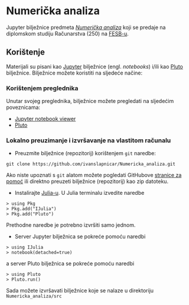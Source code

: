 # Numerička analiza

Jupyter bilježnice predmeta _[Numerička analiza](https://nastava.fesb.unist.hr/nastava/predmeti/8183)_ koji se predaje na diplomskom studiju Računarstva (250) na [FESB-u](https://www.fesb.unist.hr/).

## Korištenje

Materijali su pisani kao [Jupyter](http://jupyter.org/) bilježnice (engl. _notebooks_) i/ili kao [Pluto](https://github.com/fonsp/Pluto.jl) bilježnice. Bilježnice možete koristiti na sljedeće načine:

### Korištenjem preglednika
Unutar svojeg preglednika, bilježnice možete pregledati na sljedećim poveznicama:
* [Jupyter notebook viewer](http://nbviewer.ipython.org/url/github.com/ivanslapnicar/Numericka_analiza/tree/master/src/)
* [Pluto]()

###  Lokalno preuzimanje i izvršavanje na vlastitom računalu
* Preuzmite bilježnice (repozitorij) korištenjem `git` naredbe:
```
git clone https://github.com/ivanslapnicar/Numericka_analiza.git
```
Ako niste upoznati s `git` alatom možete pogledati GitHubove [stranice za pomoć](https://help.github.com/articles/set-up-git/) ili direktno preuzeti bilježnice (repozitorij) kao zip datoteku.
* Instalirajte [Julia-u](https://julialang.org/downloads/). U Julia terminalu izvedite naredbe
```
> using Pkg
> Pkg.add("IJulia")
> Pkg.add("Pluto")
```
Prethodne naredbe je potrebno izvršiti samo jednom.
* Server Jupyter bilježnica se pokreće pomoću naredbi
```
> using IJulia
> notebook(detached=true)
```
a server Pluto bilježnica se pokreće pomoću naredbi
```
> using Pluto
> Pluto.run()
```

Sada možete izvršavati bilježnice koje se nalaze u direktoriju `Numericka_analiza/src`
